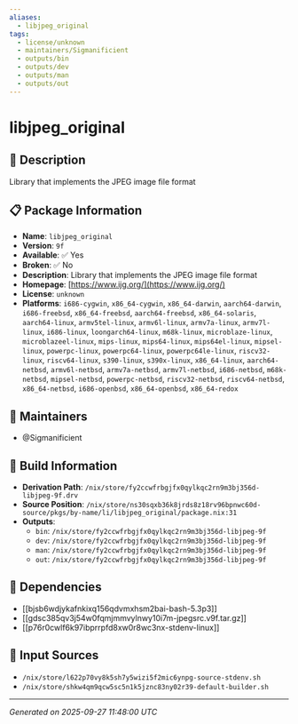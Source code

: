 ```yaml
---
aliases:
  - libjpeg_original
tags:
  - license/unknown
  - maintainers/Sigmanificient
  - outputs/bin
  - outputs/dev
  - outputs/man
  - outputs/out
---
```


# libjpeg_original

## 📝 Description

Library that implements the JPEG image file format

## 📋 Package Information

- **Name**: `libjpeg_original`
- **Version**: `9f`
- **Available**: ✅ Yes
- **Broken**: ✅ No
- **Description**: Library that implements the JPEG image file format
- **Homepage**: [https://www.ijg.org/](https://www.ijg.org/)
- **License**: `unknown`
- **Platforms**: `i686-cygwin`, `x86_64-cygwin`, `x86_64-darwin`, `aarch64-darwin`, `i686-freebsd`, `x86_64-freebsd`, `aarch64-freebsd`, `x86_64-solaris`, `aarch64-linux`, `armv5tel-linux`, `armv6l-linux`, `armv7a-linux`, `armv7l-linux`, `i686-linux`, `loongarch64-linux`, `m68k-linux`, `microblaze-linux`, `microblazeel-linux`, `mips-linux`, `mips64-linux`, `mips64el-linux`, `mipsel-linux`, `powerpc-linux`, `powerpc64-linux`, `powerpc64le-linux`, `riscv32-linux`, `riscv64-linux`, `s390-linux`, `s390x-linux`, `x86_64-linux`, `aarch64-netbsd`, `armv6l-netbsd`, `armv7a-netbsd`, `armv7l-netbsd`, `i686-netbsd`, `m68k-netbsd`, `mipsel-netbsd`, `powerpc-netbsd`, `riscv32-netbsd`, `riscv64-netbsd`, `x86_64-netbsd`, `i686-openbsd`, `x86_64-openbsd`, `x86_64-redox`
## 👥 Maintainers

- @Sigmanificient


## 🔧 Build Information

- **Derivation Path**: `/nix/store/fy2ccwfrbgjfx0qylkqc2rn9m3bj356d-libjpeg-9f.drv`
- **Source Position**: `/nix/store/ns30sqxb36k8jrds8z18rv96bpnwc60d-source/pkgs/by-name/li/libjpeg_original/package.nix:31`
- **Outputs**:
  - `bin`:  `/nix/store/fy2ccwfrbgjfx0qylkqc2rn9m3bj356d-libjpeg-9f`
  - `dev`:  `/nix/store/fy2ccwfrbgjfx0qylkqc2rn9m3bj356d-libjpeg-9f`
  - `man`:  `/nix/store/fy2ccwfrbgjfx0qylkqc2rn9m3bj356d-libjpeg-9f`
  - `out`:  `/nix/store/fy2ccwfrbgjfx0qylkqc2rn9m3bj356d-libjpeg-9f`

## 🔗 Dependencies

- [[bjsb6wdjykafnkixq156qdvmxhsm2bai-bash-5.3p3]]
- [[gdsc385qv3j54w0fqmjmmvylnwy10i7m-jpegsrc.v9f.tar.gz]]
- [[p76r0cwlf6k97ibprrpfd8xw0r8wc3nx-stdenv-linux]]

## 📁 Input Sources

- `/nix/store/l622p70vy8k5sh7y5wizi5f2mic6ynpg-source-stdenv.sh`
- `/nix/store/shkw4qm9qcw5sc5n1k5jznc83ny02r39-default-builder.sh`

---
*Generated on 2025-09-27 11:48:00 UTC*
